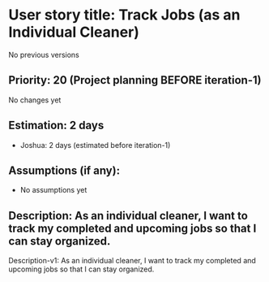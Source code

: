 # User story title: Track Jobs (as an Individual Cleaner)
No previous versions

## Priority: 20 (Project planning BEFORE iteration-1)
No changes yet

## Estimation: 2 days
* Joshua: 2 days (estimated before iteration-1)

## Assumptions (if any):
* No assumptions yet

## Description: As an individual cleaner, I want to track my completed and upcoming jobs so that I can stay organized.
Description-v1: As an individual cleaner, I want to track my completed and upcoming jobs so that I can stay organized.
